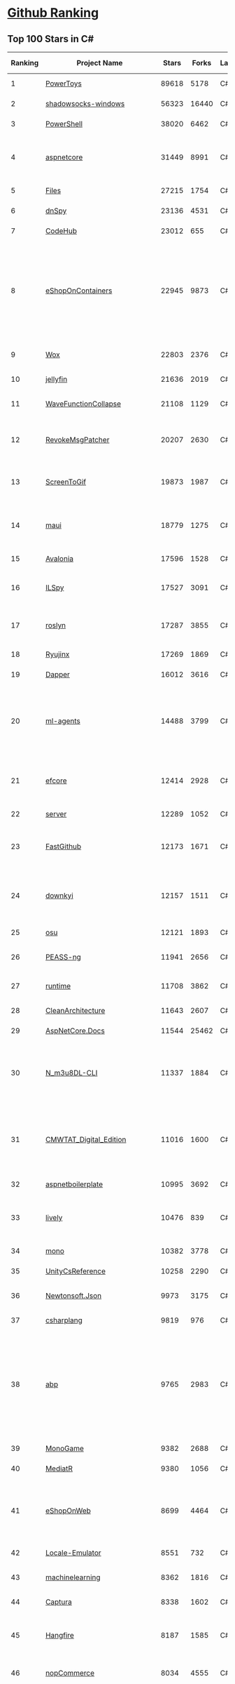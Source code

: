 [Github Ranking](../README.md)
==========

## Top 100 Stars in C\#

| Ranking | Project Name | Stars | Forks | Language | Open Issues | Description | Last Commit |
| ------- | ------------ | ----- | ----- | -------- | ----------- | ----------- | ----------- |
| 1 | [PowerToys](https://github.com/microsoft/PowerToys) | 89618 | 5178 | C# | 4860 | Windows system utilities to maximize productivity | 2023-04-16T08:02:20Z |
| 2 | [shadowsocks-windows](https://github.com/shadowsocks/shadowsocks-windows) | 56323 | 16440 | C# | 125 | A C# port of shadowsocks | 2023-02-27T03:52:35Z |
| 3 | [PowerShell](https://github.com/PowerShell/PowerShell) | 38020 | 6462 | C# | 3343 | PowerShell for every system! | 2023-04-15T14:42:16Z |
| 4 | [aspnetcore](https://github.com/dotnet/aspnetcore) | 31449 | 8991 | C# | 2517 | ASP.NET Core is a cross-platform .NET framework for building modern cloud-based web applications on Windows, Mac, or Linux. | 2023-04-16T08:39:59Z |
| 5 | [Files](https://github.com/files-community/Files) | 27215 | 1754 | C# | 406 | Building the best file manager experience for Windows | 2023-04-16T08:13:38Z |
| 6 | [dnSpy](https://github.com/dnSpy/dnSpy) | 23136 | 4531 | C# | 0 | .NET debugger and assembly editor | 2020-12-20T23:55:15Z |
| 7 | [CodeHub](https://github.com/CodeHubApp/CodeHub) | 23012 | 655 | C# | 234 | CodeHub is an iOS application written using Xamarin | 2022-06-22T16:14:05Z |
| 8 | [eShopOnContainers](https://github.com/dotnet-architecture/eShopOnContainers) | 22945 | 9873 | C# | 25 | Cross-platform .NET sample microservices and container based application that runs on Linux Windows and macOS. Powered by .NET 7, Docker Containers and Azure Kubernetes Services. Supports Visual Studio, VS for Mac and CLI based environments with Docker CLI, dotnet CLI, VS Code or any other code editor. | 2023-04-12T18:42:52Z |
| 9 | [Wox](https://github.com/Wox-launcher/Wox) | 22803 | 2376 | C# | 981 | Launcher for Windows, an alternative to Alfred and Launchy. | 2022-12-27T10:47:18Z |
| 10 | [jellyfin](https://github.com/jellyfin/jellyfin) | 21636 | 2019 | C# | 792 | The Free Software Media System | 2023-04-15T23:09:40Z |
| 11 | [WaveFunctionCollapse](https://github.com/mxgmn/WaveFunctionCollapse) | 21108 | 1129 | C# | 1 | Bitmap & tilemap generation from a single example with the help of ideas from quantum mechanics | 2023-03-10T02:57:18Z |
| 12 | [RevokeMsgPatcher](https://github.com/huiyadanli/RevokeMsgPatcher) | 20207 | 2630 | C# | 42 | :trollface: A hex editor for WeChat/QQ/TIM - PC版微信/QQ/TIM防撤回补丁（我已经看到了，撤回也没用了） | 2023-04-10T15:56:14Z |
| 13 | [ScreenToGif](https://github.com/NickeManarin/ScreenToGif) | 19873 | 1987 | C# | 210 | 🎬 ScreenToGif allows you to record a selected area of your screen, edit and save it as a gif or video. | 2023-03-20T16:00:29Z |
| 14 | [maui](https://github.com/dotnet/maui) | 18779 | 1275 | C# | 2220 | .NET MAUI is the .NET Multi-platform App UI, a framework for building native device applications spanning mobile, tablet, and desktop. | 2023-04-16T05:31:31Z |
| 15 | [Avalonia](https://github.com/AvaloniaUI/Avalonia) | 17596 | 1528 | C# | 1238 | A cross-platform UI framework for .NET | 2023-04-16T01:16:29Z |
| 16 | [ILSpy](https://github.com/icsharpcode/ILSpy) | 17527 | 3091 | C# | 199 | .NET Decompiler with support for PDB generation, ReadyToRun, Metadata (&more) - cross-platform! | 2023-04-15T12:08:52Z |
| 17 | [roslyn](https://github.com/dotnet/roslyn) | 17287 | 3855 | C# | 8009 | The Roslyn .NET compiler provides C# and Visual Basic languages with rich code analysis APIs. | 2023-04-15T23:07:23Z |
| 18 | [Ryujinx](https://github.com/Ryujinx/Ryujinx) | 17269 | 1869 | C# | 386 | Experimental Nintendo Switch Emulator written in C# | 2023-04-16T08:52:42Z |
| 19 | [Dapper](https://github.com/DapperLib/Dapper) | 16012 | 3616 | C# | 364 | Dapper - a simple object mapper for .Net | 2023-04-15T14:20:41Z |
| 20 | [ml-agents](https://github.com/Unity-Technologies/ml-agents) | 14488 | 3799 | C# | 132 | The Unity Machine Learning Agents Toolkit (ML-Agents) is an open-source project that enables games and simulations to serve as environments for training intelligent agents using deep reinforcement learning and imitation learning. | 2023-04-05T14:23:47Z |
| 21 | [efcore](https://github.com/dotnet/efcore) | 12414 | 2928 | C# | 1769 | EF Core is a modern object-database mapper for .NET. It supports LINQ queries, change tracking, updates, and schema migrations. | 2023-04-16T08:36:42Z |
| 22 | [server](https://github.com/bitwarden/server) | 12289 | 1052 | C# | 38 | The core infrastructure backend (API, database, Docker, etc). | 2023-04-15T22:14:25Z |
| 23 | [FastGithub](https://github.com/dotnetcore/FastGithub) | 12173 | 1671 | C# | 115 | github加速神器，解决github打不开、用户头像无法加载、releases无法上传下载、git-clone、git-pull、git-push失败等问题 | 2022-12-08T18:58:24Z |
| 24 | [downkyi](https://github.com/leiurayer/downkyi) | 12157 | 1511 | C# | 339 | 哔哩下载姬downkyi，哔哩哔哩网站视频下载工具，支持批量下载，支持8K、HDR、杜比视界，提供工具箱（音视频提取、去水印等）。https://t.me/+7zeNbdkP0TEzODll | 2023-04-08T12:24:07Z |
| 25 | [osu](https://github.com/ppy/osu) | 12121 | 1893 | C# | 989 | rhythm is just a *click* away! | 2023-04-16T07:18:03Z |
| 26 | [PEASS-ng](https://github.com/carlospolop/PEASS-ng) | 11941 | 2656 | C# | 16 | PEASS - Privilege Escalation Awesome Scripts SUITE (with colors) | 2023-04-14T09:35:26Z |
| 27 | [runtime](https://github.com/dotnet/runtime) | 11708 | 3862 | C# | 8239 | .NET is a cross-platform runtime for cloud, mobile, desktop, and IoT apps. | 2023-04-16T02:20:42Z |
| 28 | [CleanArchitecture](https://github.com/jasontaylordev/CleanArchitecture) | 11643 | 2607 | C# | 17 | Clean Architecture Solution Template for .NET 7 | 2023-03-15T13:49:52Z |
| 29 | [AspNetCore.Docs](https://github.com/dotnet/AspNetCore.Docs) | 11544 | 25462 | C# | 405 | Documentation for ASP.NET Core | 2023-04-16T05:39:49Z |
| 30 | [N_m3u8DL-CLI](https://github.com/nilaoda/N_m3u8DL-CLI) | 11337 | 1884 | C# | 222 | [.NET] m3u8 downloader 开源的命令行m3u8/HLS/dash下载器，支持普通AES-128-CBC解密，多线程，自定义请求头等. 支持简体中文,繁体中文和英文. English Supported. | 2023-03-25T15:17:49Z |
| 31 | [CMWTAT_Digital_Edition](https://github.com/TGSAN/CMWTAT_Digital_Edition) | 11016 | 1600 | C# | 20 | CloudMoe Windows 10/11 Activation Toolkit get digital license, the best open source Win 10/11 activator in GitHub. GitHub 上最棒的开源 Win10/Win11 数字权利（数字许可证）激活工具！ | 2023-02-06T22:24:51Z |
| 32 | [aspnetboilerplate](https://github.com/aspnetboilerplate/aspnetboilerplate) | 10995 | 3692 | C# | 187 | ASP.NET Boilerplate - Web Application Framework | 2023-03-29T11:59:35Z |
| 33 | [lively](https://github.com/rocksdanister/lively) | 10476 | 839 | C# | 228 | Free and open-source software that allows users to set animated desktop wallpapers and screensavers powered by WinUI 3. | 2023-04-16T02:15:18Z |
| 34 | [mono](https://github.com/mono/mono) | 10382 | 3778 | C# | 2115 | Mono open source ECMA CLI, C# and .NET implementation. | 2023-04-13T21:12:05Z |
| 35 | [UnityCsReference](https://github.com/Unity-Technologies/UnityCsReference) | 10258 | 2290 | C# | 0 | Unity C# reference source code. | 2023-04-14T14:38:46Z |
| 36 | [Newtonsoft.Json](https://github.com/JamesNK/Newtonsoft.Json) | 9973 | 3175 | C# | 630 | Json.NET is a popular high-performance JSON framework for .NET | 2023-03-30T15:07:30Z |
| 37 | [csharplang](https://github.com/dotnet/csharplang) | 9819 | 976 | C# | 425 | The official repo for the design of the C# programming language | 2023-04-14T22:00:05Z |
| 38 | [abp](https://github.com/abpframework/abp) | 9765 | 2983 | C# | 546 | Open Source Web Application Framework for ASP.NET Core. Offers an opinionated architecture to build enterprise software solutions with best practices on top of the .NET and the ASP.NET Core platforms. Provides the fundamental infrastructure, production-ready startup templates, application modules, UI themes, tooling, guides and documentation. | 2023-04-16T05:25:55Z |
| 39 | [MonoGame](https://github.com/MonoGame/MonoGame) | 9382 | 2688 | C# | 712 | One framework for creating powerful cross-platform games. | 2023-04-15T18:45:01Z |
| 40 | [MediatR](https://github.com/jbogard/MediatR) | 9380 | 1056 | C# | 12 | Simple, unambitious mediator implementation in .NET | 2023-03-28T10:16:35Z |
| 41 | [eShopOnWeb](https://github.com/dotnet-architecture/eShopOnWeb) | 8699 | 4464 | C# | 4 | Sample ASP.NET Core 6.0 reference application, powered by Microsoft, demonstrating a layered application architecture with monolithic deployment model. Download the eBook PDF from docs folder. | 2023-04-14T14:08:46Z |
| 42 | [Locale-Emulator](https://github.com/xupefei/Locale-Emulator) | 8551 | 732 | C# | 0 | Yet Another System Region and Language Simulator | 2022-04-15T09:55:46Z |
| 43 | [machinelearning](https://github.com/dotnet/machinelearning) | 8362 | 1816 | C# | 747 | ML.NET is an open source and cross-platform machine learning framework for .NET. | 2023-04-14T17:29:24Z |
| 44 | [Captura](https://github.com/MathewSachin/Captura) | 8338 | 1602 | C# | 109 | Capture Screen, Audio, Cursor, Mouse Clicks and Keystrokes | 2023-04-09T14:52:52Z |
| 45 | [Hangfire](https://github.com/HangfireIO/Hangfire) | 8187 | 1585 | C# | 720 | An easy way to perform background job processing in .NET and .NET Core applications. No Windows Service or separate process required | 2023-03-31T10:17:05Z |
| 46 | [nopCommerce](https://github.com/nopSolutions/nopCommerce) | 8034 | 4555 | C# | 71 | ASP.NET Core eCommerce software. nopCommerce is a free and open-source shopping cart. | 2023-04-14T14:44:50Z |
| 47 | [WeiXinMPSDK](https://github.com/JeffreySu/WeiXinMPSDK) | 7780 | 4284 | C# | 180 | 微信全平台 SDK Senparc.Weixin for C#，支持 .NET Framework 及 .NET Core、.NET 6.0、.NET 7.0。已支持微信公众号、小程序、小游戏、微信支付、企业微信/企业号、开放平台、JSSDK、微信周边等全平台。 WeChat SDK for C#. | 2023-04-12T06:03:20Z |
| 48 | [practical-aspnetcore](https://github.com/dodyg/practical-aspnetcore) | 7657 | 1017 | C# | 168 | Practical samples of ASP.NET Core 2.1, 2.2, 3.1, 5.0, 6.0, 7.0 and 8.0 preview 3 projects you can use. Readme contains explanations on all projects. | 2023-04-12T09:36:05Z |
| 49 | [Humanizer](https://github.com/Humanizr/Humanizer) | 7655 | 897 | C# | 203 | Humanizer meets all your .NET needs for manipulating and displaying strings, enums, dates, times, timespans, numbers and quantities | 2023-04-12T15:05:14Z |
| 50 | [Ocelot](https://github.com/ThreeMammals/Ocelot) | 7577 | 1553 | C# | 526 | .NET core API Gateway | 2023-04-14T07:58:08Z |
| 51 | [uno](https://github.com/unoplatform/uno) | 7565 | 628 | C# | 1352 | Build Mobile, Desktop and WebAssembly apps with C# and XAML. Today. Open source and professionally supported. | 2023-04-16T03:39:06Z |
| 52 | [Notepads](https://github.com/0x7c13/Notepads) | 7543 | 432 | C# | 279 | A modern, lightweight text editor with a minimalist design. | 2023-04-08T02:55:15Z |
| 53 | [ReactiveUI](https://github.com/reactiveui/ReactiveUI) | 7450 | 1116 | C# | 79 | An advanced, composable, functional reactive model-view-viewmodel framework for all .NET platforms that is inspired by functional reactive programming. ReactiveUI allows you to  abstract mutable state away from your user interfaces, express the idea around a feature in one readable place and improve the testability of your application. | 2023-04-10T13:49:11Z |
| 54 | [Radarr](https://github.com/Radarr/Radarr) | 7419 | 834 | C# | 482 | A fork of Sonarr to work with movies à la Couchpotato. | 2023-04-15T17:10:39Z |
| 55 | [LiteDB](https://github.com/mbdavid/LiteDB) | 7383 | 1118 | C# | 559 | LiteDB - A .NET NoSQL Document Store in a single data file - https://www.litedb.org | 2023-03-21T20:34:50Z |
| 56 | [blockchain](https://github.com/dvf/blockchain) | 7359 | 2646 | C# | 68 | A simple Blockchain in Python | 2023-01-04T17:21:04Z |
| 57 | [Lean](https://github.com/QuantConnect/Lean) | 7335 | 2802 | C# | 250 | Lean Algorithmic Trading Engine by QuantConnect (Python, C#) | 2023-04-15T23:25:04Z |
| 58 | [ailab](https://github.com/microsoft/ailab) | 7331 | 1373 | C# | 27 | Experience, Learn and Code the latest breakthrough innovations with Microsoft AI | 2022-12-08T02:14:59Z |
| 59 | [EarTrumpet](https://github.com/File-New-Project/EarTrumpet) | 7250 | 471 | C# | 35 | EarTrumpet - Volume Control for Windows | 2023-04-16T02:45:14Z |
| 60 | [Nancy](https://github.com/NancyFx/Nancy) | 7180 | 1508 | C# | 196 | Lightweight, low-ceremony, framework for building HTTP based services on .Net and Mono | 2021-01-24T13:28:09Z |
| 61 | [BenchmarkDotNet](https://github.com/dotnet/BenchmarkDotNet) | 8889 | 875 | C# | 166 | Powerful .NET library for benchmarking | 2023-03-13T14:59:19Z |
| 62 | [SignalR](https://github.com/SignalR/SignalR) | 8868 | 2294 | C# | 23 | Incredibly simple real-time web for .NET | 2023-03-15T16:47:40Z |
| 63 | [duplicati](https://github.com/duplicati/duplicati) | 8711 | 806 | C# | 891 | Store securely encrypted backups in the cloud! | 2023-04-11T21:02:33Z |
| 64 | [eShopOnWeb](https://github.com/dotnet-architecture/eShopOnWeb) | 8699 | 4464 | C# | 4 | Sample ASP.NET Core 6.0 reference application, powered by Microsoft, demonstrating a layered application architecture with monolithic deployment model. Download the eBook PDF from docs folder. | 2023-04-14T14:08:46Z |
| 65 | [MahApps.Metro](https://github.com/MahApps/MahApps.Metro) | 8675 | 2426 | C# | 68 | A framework that allows developers to cobble together a better UI for their own WPF applications with minimal effort. | 2023-03-02T22:41:18Z |
| 66 | [Locale-Emulator](https://github.com/xupefei/Locale-Emulator) | 8551 | 732 | C# | 0 | Yet Another System Region and Language Simulator | 2022-04-15T09:55:46Z |
| 67 | [Sonarr](https://github.com/Sonarr/Sonarr) | 8494 | 1108 | C# | 97 | Smart PVR for newsgroup and bittorrent users. | 2023-04-15T20:18:27Z |
| 68 | [machinelearning](https://github.com/dotnet/machinelearning) | 8362 | 1816 | C# | 747 | ML.NET is an open source and cross-platform machine learning framework for .NET. | 2023-04-14T17:29:24Z |
| 69 | [Captura](https://github.com/MathewSachin/Captura) | 8338 | 1602 | C# | 109 | Capture Screen, Audio, Cursor, Mouse Clicks and Keystrokes | 2023-04-09T14:52:52Z |
| 70 | [modular-monolith-with-ddd](https://github.com/kgrzybek/modular-monolith-with-ddd) | 8282 | 1245 | C# | 41 | Full Modular Monolith application with Domain-Driven Design approach. | 2023-01-23T06:54:13Z |
| 71 | [Hangfire](https://github.com/HangfireIO/Hangfire) | 8187 | 1585 | C# | 720 | An easy way to perform background job processing in .NET and .NET Core applications. No Windows Service or separate process required | 2023-03-31T10:17:05Z |
| 72 | [Terminal.Gui](https://github.com/gui-cs/Terminal.Gui) | 8096 | 600 | C# | 130 | Cross Platform Terminal UI toolkit for .NET | 2023-04-16T02:45:10Z |
| 73 | [FluentValidation](https://github.com/FluentValidation/FluentValidation) | 8047 | 1126 | C# | 1 | A popular .NET validation library for building strongly-typed validation rules. | 2023-04-07T14:53:50Z |
| 74 | [nopCommerce](https://github.com/nopSolutions/nopCommerce) | 8034 | 4555 | C# | 71 | ASP.NET Core eCommerce software. nopCommerce is a free and open-source shopping cart. | 2023-04-14T14:44:50Z |
| 75 | [WeiXinMPSDK](https://github.com/JeffreySu/WeiXinMPSDK) | 7780 | 4284 | C# | 180 | 微信全平台 SDK Senparc.Weixin for C#，支持 .NET Framework 及 .NET Core、.NET 6.0、.NET 7.0。已支持微信公众号、小程序、小游戏、微信支付、企业微信/企业号、开放平台、JSSDK、微信周边等全平台。 WeChat SDK for C#. | 2023-04-12T06:03:20Z |
| 76 | [practical-aspnetcore](https://github.com/dodyg/practical-aspnetcore) | 7657 | 1017 | C# | 168 | Practical samples of ASP.NET Core 2.1, 2.2, 3.1, 5.0, 6.0, 7.0 and 8.0 preview 3 projects you can use. Readme contains explanations on all projects. | 2023-04-12T09:36:05Z |
| 77 | [Humanizer](https://github.com/Humanizr/Humanizer) | 7655 | 897 | C# | 203 | Humanizer meets all your .NET needs for manipulating and displaying strings, enums, dates, times, timespans, numbers and quantities | 2023-04-12T15:05:14Z |
| 78 | [Ocelot](https://github.com/ThreeMammals/Ocelot) | 7577 | 1553 | C# | 526 | .NET core API Gateway | 2023-04-14T07:58:08Z |
| 79 | [uno](https://github.com/unoplatform/uno) | 7565 | 628 | C# | 1352 | Build Mobile, Desktop and WebAssembly apps with C# and XAML. Today. Open source and professionally supported. | 2023-04-16T03:39:06Z |
| 80 | [Bili.Uwp](https://github.com/Richasy/Bili.Uwp) | 7562 | 496 | C# | 146 | 适用于新系统UI的哔哩 | 2023-04-11T14:13:15Z |
| 81 | [gitextensions](https://github.com/gitextensions/gitextensions) | 6908 | 2015 | C# | 643 | Git Extensions is a standalone UI tool for managing git repositories. It also integrates with Windows Explorer and Microsoft Visual Studio (2015/2017/2019). | 2023-04-15T15:14:34Z |
| 82 | [spectre.console](https://github.com/spectreconsole/spectre.console) | 6901 | 332 | C# | 135 | A .NET library that makes it easier to create beautiful console applications. | 2023-04-14T12:21:03Z |
| 83 | [Electron.NET](https://github.com/ElectronNET/Electron.NET) | 6663 | 671 | C# | 39 | :electron: Build cross platform desktop apps with ASP.NET Core (Razor Pages, MVC, Blazor). | 2023-04-04T16:19:05Z |
| 84 | [jynew](https://github.com/jynew/jynew) | 6649 | 1468 | C# | 32 | JinYongLegend-like RPG Game Framework with full Modding support | 2023-04-15T04:54:10Z |
| 85 | [Quasar](https://github.com/quasar/Quasar) | 6609 | 2157 | C# | 137 | Remote Administration Tool for Windows | 2023-03-12T16:28:35Z |
| 86 | [reverse-proxy](https://github.com/microsoft/reverse-proxy) | 6494 | 638 | C# | 132 | A toolkit for developing high-performance HTTP reverse proxy applications. | 2023-04-14T19:40:05Z |
| 87 | [OrchardCore](https://github.com/OrchardCMS/OrchardCore) | 6491 | 2150 | C# | 1228 | Orchard Core is an open-source modular and multi-tenant application framework built with ASP.NET Core, and a content management system (CMS) built on top of that framework. | 2023-04-15T16:18:25Z |
| 88 | [ImageSharp](https://github.com/SixLabors/ImageSharp) | 6442 | 782 | C# | 40 | :camera: A modern, cross-platform, 2D Graphics library for .NET | 2023-04-16T00:10:22Z |
| 89 | [ShadowsocksR-Windows](https://github.com/HMBSbige/ShadowsocksR-Windows) | 6441 | 1108 | C# | 0 | Ship of Theseus | 2023-04-11T07:36:41Z |
| 90 | [Dependencies](https://github.com/lucasg/Dependencies) | 6297 | 543 | C# | 84 | A rewrite of the old legacy software "depends.exe" in C# for Windows devs to troubleshoot dll load dependencies issues. | 2023-02-09T08:04:08Z |
| 91 | [wpf](https://github.com/dotnet/wpf) | 6292 | 1041 | C# | 917 | WPF is a .NET Core UI framework for building Windows desktop applications. | 2023-04-14T16:10:54Z |
| 92 | [AspNetCoreDiagnosticScenarios](https://github.com/davidfowl/AspNetCoreDiagnosticScenarios) | 6238 | 613 | C# | 23 | This repository has examples of broken patterns in ASP.NET Core applications | 2023-01-24T03:41:39Z |
| 93 | [Entitas](https://github.com/sschmid/Entitas) | 6215 | 1072 | C# | 126 | Entitas is a super fast Entity Component System (ECS) Framework specifically made for C# and Unity | 2022-12-17T18:37:37Z |
| 94 | [Bulk-Crap-Uninstaller](https://github.com/Klocman/Bulk-Crap-Uninstaller) | 6179 | 369 | C# | 46 | Remove large amounts of unwanted applications quickly. | 2023-03-30T21:00:58Z |
| 95 | [CAP](https://github.com/dotnetcore/CAP) | 5975 | 1202 | C# | 7 | Distributed transaction solution in micro-service base on eventually consistency, also an eventbus with Outbox pattern | 2023-04-16T06:31:58Z |
| 96 | [clean-code-dotnet](https://github.com/thangchung/clean-code-dotnet) | 5966 | 932 | C# | 15 | :bathtub:  Clean Code concepts and tools adapted for .NET  | 2023-04-13T16:45:12Z |
| 97 | [imewlconverter](https://github.com/studyzy/imewlconverter) | 5945 | 578 | C# | 64 | ”深蓝词库转换“ 一款开源免费的输入法词库转换程序 | 2023-04-11T11:37:58Z |
| 98 | [EverythingToolbar](https://github.com/srwi/EverythingToolbar) | 5943 | 307 | C# | 25 | Everything integration for the Windows taskbar. | 2023-04-11T17:09:35Z |
| 99 | [EquinoxProject](https://github.com/EduardoPires/EquinoxProject) | 5913 | 1521 | C# | 8 | Full ASP.NET Core 6 application with DDD, CQRS and Event Sourcing concepts | 2023-03-03T15:44:56Z |
| 100 | [MarkovJunior](https://github.com/mxgmn/MarkovJunior) | 5904 | 264 | C# | 4 | Probabilistic language based on pattern matching and constraint propagation, 153 examples | 2022-09-03T23:43:14Z |

